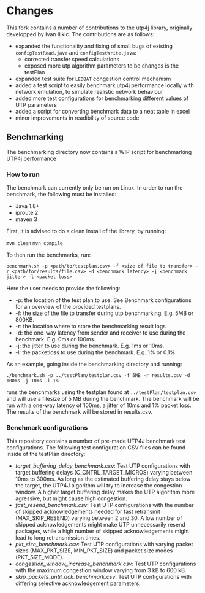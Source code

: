 # Changes

This fork contains a number of contributions to the utp4j library, originally developped by Ivan Iljkic. The contributions are as follows:
- expanded the functionality and fixing of small bugs of existing `configTestRead.java` and `configTestWrite.java`:
    - corrected transfer speed calculations
    - exposed more utp algorithm parameters to be changes is the testPlan
- expanded test suite for `LEDBAT` congestion control mechanism
- added a test script to easily benchmark utp4j performance locally with network emulation, to simulate realistic network behaviour
- added more test configurations for benchmarking different values of UTP parameters
- added a script for converting benchmark data to a neat table in excel
- minor improvements in readibility of source code

## Benchmarking
The benchmarking directory now contains a WIP script for benchmarking UTP4j performance

### How to run
The benchmark can currently only be run on Linux. In order to run the benchmark, the following must be installed:
- Java 1.8+
- iproute 2
- maven 3

First, it is advised to do a clean install of the library, by running:

`mvn clean`
`mvn compile` 

To then run the benchmarks, run: 

`benchmark.sh -p <path/to/testplan.csv> -f <size of file to transfer> -r <path/for/results/file.csv> -d <benchmark latency> -j <benchmark jitter> -l <packet loss>`

Here the user needs to provide the following:
- -p: the location of the test plan to use. See Benchmark configurations for an overview of the provided testplans.
- -f: the size of the file to transfer during utp benchmarking. E.g. 5MB or 800KB.
- -r: the location where to store the benchmarking result logs
- -d: the one-way latency from sender and receiver to use during the benchmark. E.g. 0ms or 100ms.
- -j: the jitter to use during the benchmark. E.g. 1ms or 10ms.
- -l: the packetloss to use during the benchmark. E.g. 1% or 0.1%.

As an example, going inside the benchmarking directory and running:

`./benchmark.sh -p ../testPlan/testplan.csv -f 5MB -r results.csv -d 100ms -j 10ms -l 1%`

runs the benchmarks using the testplan found at `../testPlan/testplan.csv` and will use a filesize of 5 MB during the benchmark. The benchmark will be run with a one-way latency of 100ms, a jitter of 10ms and 1% packet loss. The results of the benchmark will be stored in results.csv.

### Benchmark configurations
This repository contains a number of pre-made UTP4J benchmark test configurations. The following test configuration CSV files can be found inside of the testPlan directory:
- *target_buffering_delay_benchmark.csv*: Test UTP configurations with target buffering delays (C_CNTRL_TARGET_MICROS) varying between 10ms to 300ms. As long as the estimated buffering delay stays below the target, the UTP4J algorithm will try to increase the congestion window. A higher target buffering delay makes the UTP algorithm more agressive, but might cause high congestion.
- *fast_resend_benchmark.csv*: Test UTP configurations with the number of skipped acknowledgements needed for fast retransmit (MAX_SKIP_RESEND) varying between 2 and 30. A low number of skipped acknowledgements might make UTP unnecessarily resend packages, while a high number of skipped acknowledgements might lead to long retransmission times.
- *pkt_size_benchmark.csv*: Test UTP configurations with varying packet sizes (MAX_PKT_SIZE, MIN_PKT_SIZE) and packet size modes (PKT_SIZE_MODE).
- *congestion_window_increase_benchmark.csv*: Test UTP configurations with the maximum congestion window varying from 3 kB to 600 kB.
- *skip_packets_until_ack_benchmark.csv*: Test UTP configurations with differing selective acknowledgement parameters.
